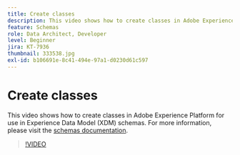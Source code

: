 ```yaml
---
title: Create classes
description: This video shows how to create classes in Adobe Experience Platform for use in Experience Data Model (XDM) schemas.
feature: Schemas
role: Data Architect, Developer
level: Beginner
jira: KT-7936
thumbnail: 333538.jpg
exl-id: b106691e-8c41-494e-97a1-d0230d61c597
---
```

# Create classes

This video shows how to create classes in Adobe Experience Platform for use in Experience Data Model (XDM) schemas. For more information, please visit the [schemas documentation](https://experienceleague.adobe.com/docs/experience-platform/xdm/home.html).

>[!VIDEO](https://video.tv.adobe.com/v/333538?learn=on)
